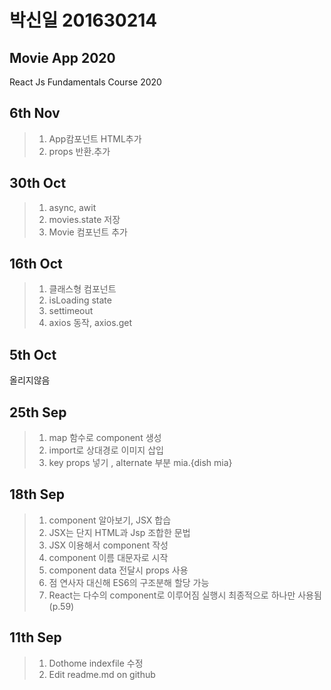 # 박신일 201630214  
## Movie App 2020

React Js Fundamentals Course 2020

## 6th Nov
>1. App캄포넌트 HTML추가
>2. props 반환.추가

## 30th Oct
>1. async, awit
>2. movies.state 저장
>3. Movie 컴포넌트 추가

## 16th Oct
>1. 클래스형 컴포넌트
>2. isLoading state
>3. settimeout
>4. axios 동작, axios.get
## 5th  Oct
 올리지않음
## 25th Sep
>1. map 함수로 component 생성
>2. import로 상대경로 이미지 삽입 
>3. key props 넣기 , alternate 부분 mia.{dish mia} 

## 18th Sep
>1. component 알아보기, JSX 합습
>2. JSX는 단지 HTML과 Jsp 조합한 문법
>3. JSX 이용해서 component 작성
>4. component 이름 대문자로 시작
>5. component data 전달시 props 사용
>6. 점 연사자 대신해 ES6의 구조분해 할당 가능
>7. React는 다수의 component로 이루어짐 실행시 최종적으로 하나만 사용됨 (p.59)

## 11th Sep 
>1. Dothome indexfile 수정
>2. Edit readme.md on github
 